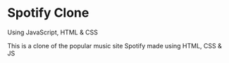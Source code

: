 # Spotify Clone
Using JavaScript, HTML & CSS

This is a clone of the popular music site Spotify made using HTML, CSS & JS

